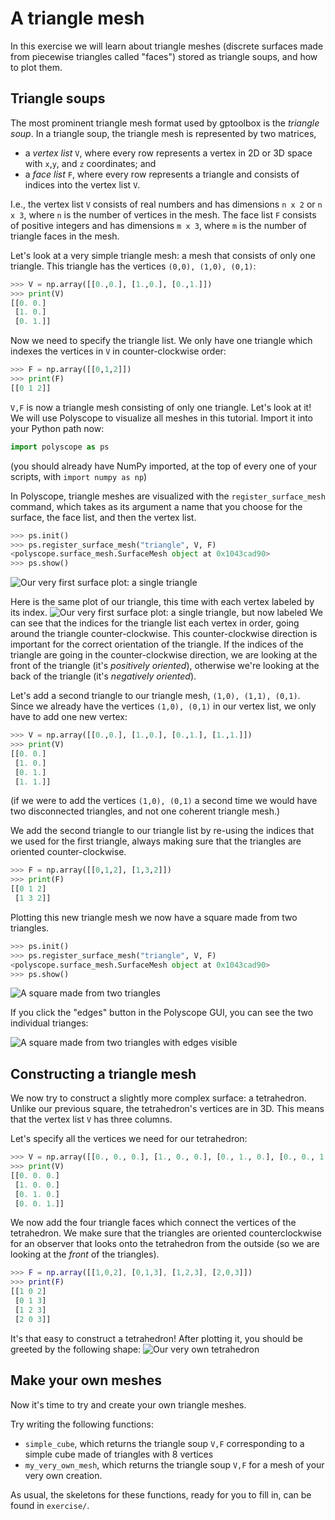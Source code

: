 # A triangle mesh

In this exercise we will learn about triangle meshes (discrete surfaces made
from piecewise triangles called "faces") stored as triangle soups, and how to
plot them.


## Triangle soups

The most prominent triangle mesh format used by gptoolbox is the
_triangle soup_.
In a triangle soup, the triangle mesh is represented by two matrices,
* a _vertex list_ `V`, where every row represents a vertex in 2D or 3D space
with `x`,`y`, and `z` coordinates; and
* a _face list_ `F`, where every row represents a triangle and consists of
indices into the vertex list `V`.

I.e., the vertex list `V` consists of real numbers and has dimensions
`n x 2` or `n x 3`, where `n` is the number of vertices in the mesh.
The face list `F` consists of positive integers and has dimensions `m x 3`,
where `m` is the number of triangle faces in the mesh.

Let's look at a very simple triangle mesh:
a mesh that consists of only one triangle.
This triangle has the vertices `(0,0), (1,0), (0,1)`:
```python
>>> V = np.array([[0.,0.], [1.,0.], [0.,1.]])
>>> print(V)
[[0. 0.]
 [1. 0.]
 [0. 1.]]
```
Now we need to specify the triangle list.
We only have one triangle which indexes the vertices in `V` in counter-clockwise
order:
```python
>>> F = np.array([[0,1,2]])
>>> print(F)
[[0 1 2]]
```

`V,F` is now a triangle mesh consisting of only one triangle.
Let's look at it!
We will use Polyscope to visualize all meshes in this tutorial.
Import it into your Python path now:
```python
import polyscope as ps
```

(you should already have NumPy imported, at the top of every one of your
scripts, with `import numpy as np`)

In Polyscope, triangle meshes are visualized with the `register_surface_mesh`
command, which takes as its argument a name that you choose for the surface,
the face list, and then the vertex list.
```python
>>> ps.init()
>>> ps.register_surface_mesh("triangle", V, F)
<polyscope.surface_mesh.SurfaceMesh object at 0x1043cad90>
>>> ps.show()
```
![Our very first surface plot: a single triangle](assets/firsttriangle.png)

Here is the same plot of our triangle, this time with each vertex labeled by
its index.
![Our very first surface plot: a single triangle, but now labeled](assets/firsttriangle-labeled.png)
We can see that the indices for the triangle list each vertex in order, going
around the triangle counter-clockwise.
This counter-clockwise direction is important for the correct orientation of
the triangle.
If the indices of the triangle are going in the counter-clockwise direction, we
are looking at the front of the triangle (it's _positively oriented_), otherwise
we're looking at the back of the triangle (it's _negatively oriented_).

Let's add a second triangle to our triangle mesh, `(1,0), (1,1), (0,1)`.
Since we already have the vertices `(1,0), (0,1)` in our vertex list, we only
have to add one new vertex:
```python
>>> V = np.array([[0.,0.], [1.,0.], [0.,1.], [1.,1.]])
>>> print(V)
[[0. 0.]
 [1. 0.]
 [0. 1.]
 [1. 1.]]
```
(if we were to add the vertices `(1,0), (0,1)` a second time we would have two
disconnected triangles, and not one coherent triangle mesh.)

We add the second triangle to our triangle list by re-using the indices that
we used for the first triangle, always making sure that the triangles are
oriented counter-clockwise.
```python
>>> F = np.array([[0,1,2], [1,3,2]])
>>> print(F)
[[0 1 2]
 [1 3 2]]
```

Plotting this new triangle mesh we now have a square made from two triangles.
```python
>>> ps.init()
>>> ps.register_surface_mesh("triangle", V, F)
<polyscope.surface_mesh.SurfaceMesh object at 0x1043cad90>
>>> ps.show()
```
![A square made from two triangles](assets/square.png)

If you click the "edges" button in the Polyscope GUI, you can see the two
individual trianges:

![A square made from two triangles with edges visible](assets/square_with_edges.png)


## Constructing a triangle mesh

We now try to construct a slightly more complex surface: a tetrahedron.
Unlike our previous square, the tetrahedron's vertices are in 3D.
This means that the vertex list `V` has three columns.

Let's specify all the vertices we need for our tetrahedron:
```python
>>> V = np.array([[0., 0., 0.], [1., 0., 0.], [0., 1., 0.], [0., 0., 1.]])
>>> print(V)
[[0. 0. 0.]
 [1. 0. 0.]
 [0. 1. 0.]
 [0. 0. 1.]]
```

We now add the four triangle faces which connect the vertices of the
tetrahedron.
We make sure that the triangles are oriented counterclockwise for an observer
that looks onto the tetrahedron from the outside (so we are looking at the
_front_ of the triangles).
```MATLAB
>>> F = np.array([[1,0,2], [0,1,3], [1,2,3], [2,0,3]])
>>> print(F)
[[1 0 2]
 [0 1 3]
 [1 2 3]
 [2 0 3]]
```

It's that easy to construct a tetrahedron!
After plotting it, you should be greeted by the following shape:
![Our very own tetrahedron](assets/tetrahedron.png)


## Make your own meshes

Now it's time to try and create your own triangle meshes.

Try writing the following functions:
* `simple_cube`, which returns the triangle soup `V,F` corresponding to a
simple cube made of triangles with 8 vertices
* `my_very_own_mesh`, which returns the triangle soup `V,F` for a mesh of your
very own creation.

As usual, the skeletons for these functions, ready for you to fill in, can be
found in `exercise/`.